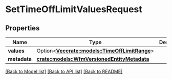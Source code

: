 # SetTimeOffLimitValuesRequest

## Properties

Name | Type | Description | Notes
------------ | ------------- | ------------- | -------------
**values** | Option<[**Vec<crate::models::TimeOffLimitRange>**](TimeOffLimitRange.md)> |  | [optional]
**metadata** | [**crate::models::WfmVersionedEntityMetadata**](WfmVersionedEntityMetadata.md) |  | 

[[Back to Model list]](../README.md#documentation-for-models) [[Back to API list]](../README.md#documentation-for-api-endpoints) [[Back to README]](../README.md)


